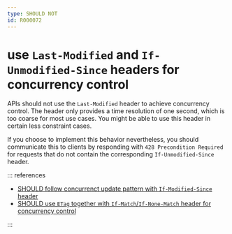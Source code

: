 ```yaml
---
type: SHOULD NOT
id: R000072
---
```


# use `Last-Modified` and `If-Unmodified-Since` headers for concurrency control

APIs should not use the `Last-Modified` header to achieve concurrency control.
The header only provides a time resolution of one second, which is too coarse for most use cases.
You might be able to use this header in certain less constraint cases.

If you choose to implement this behavior nevertheless, you should communicate this to clients by responding with `428 Precondition Required` for requests that do not contain the corresponding `If-Unmodified-Since` header.

::: references

- [SHOULD follow concurrenct update pattern with `If-Modified-Since` header](R000073)
- [SHOULD use `ETag` together with `If-Match`/`If-None-Match` header for concurrency control](R000060)

:::
